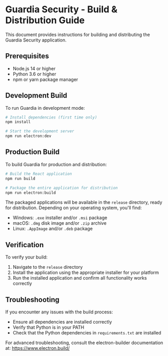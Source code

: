 
# Guardia Security - Build & Distribution Guide

This document provides instructions for building and distributing the Guardia Security application.

## Prerequisites

- Node.js 14 or higher
- Python 3.6 or higher
- npm or yarn package manager

## Development Build

To run Guardia in development mode:

```bash
# Install dependencies (first time only)
npm install

# Start the development server
npm run electron:dev
```

## Production Build

To build Guardia for production and distribution:

```bash
# Build the React application
npm run build

# Package the entire application for distribution
npm run electron:build
```

The packaged applications will be available in the `release` directory, ready for distribution. Depending on your operating system, you'll find:

- Windows: `.exe` installer and/or `.msi` package
- macOS: `.dmg` disk image and/or `.zip` archive
- Linux: `.AppImage` and/or `.deb` package

## Verification

To verify your build:

1. Navigate to the `release` directory
2. Install the application using the appropriate installer for your platform
3. Run the installed application and confirm all functionality works correctly

## Troubleshooting

If you encounter any issues with the build process:

- Ensure all dependencies are installed correctly
- Verify that Python is in your PATH
- Check that the Python dependencies in `requirements.txt` are installed

For advanced troubleshooting, consult the electron-builder documentation at: https://www.electron.build/
